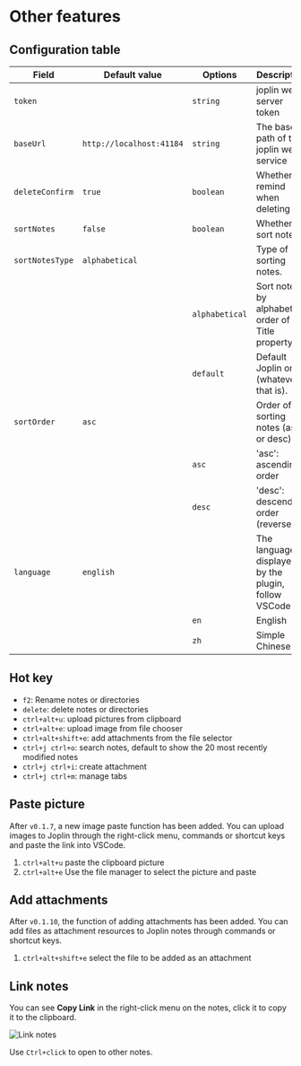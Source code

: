 # Other features

## Configuration table

| Field           | Default value            | Options        | Description                                             |
| --------------- | ------------------------ | -------------- | ------------------------------------------------------- |
| `token`         |                          | `string`       | joplin web server token                                 |
| `baseUrl`       | `http://localhost:41184` | `string`       | The base path of the joplin web service                 |
| `deleteConfirm` | `true`                   | `boolean`      | Whether to remind when deleting                         |
| `sortNotes`     | `false`                  | `boolean`      | Whether to sort notes.                                  |
| `sortNotesType` | `alphabetical`           |                | Type of sorting notes.                                  |
|                 |                          | `alphabetical` | Sort notes by alphabetical order of its Title property. |
|                 |                          | `default`      | Default Joplin order (whatever that is).                |
| `sortOrder`     | `asc`                    |                | Order of sorting notes (asc or desc)                    |
|                 |                          | `asc`          | 'asc': ascending order                                  |
|                 |                          | `desc`         | 'desc': descending order (reverse)                      |
| `language`      | `english`                |                | The language displayed by the plugin, follow VSCode     |
|                 |                          | `en`           | English                                                 |
|                 |                          | `zh`           | Simple Chinese                                          |

## Hot key

- `f2`: Rename notes or directories
- `delete`: delete notes or directories
- `ctrl+alt+u`: upload pictures from clipboard
- `ctrl+alt+e`: upload image from file chooser
- `ctrl+alt+shift+e`: add attachments from the file selector
- `ctrl+j ctrl+o`: search notes, default to show the 20 most recently modified notes
- `ctrl+j ctrl+i`: create attachment
- `ctrl+j ctrl+m`: manage tabs

## Paste picture

After `v0.1.7`, a new image paste function has been added. You can upload images to Joplin through the right-click menu, commands or shortcut keys and paste the link into VSCode.

1. `ctrl+alt+u` paste the clipboard picture
2. `ctrl+alt+e` Use the file manager to select the picture and paste

## Add attachments

After `v0.1.10`, the function of adding attachments has been added. You can add files as attachment resources to Joplin notes through commands or shortcut keys.

1. `ctrl+alt+shift+e` select the file to be added as an attachment

## Link notes

You can see **Copy Link** in the right-click menu on the notes, click it to copy it to the clipboard.

![Link notes](/images/copy-link.gif)

Use `Ctrl+click` to open to other notes.
